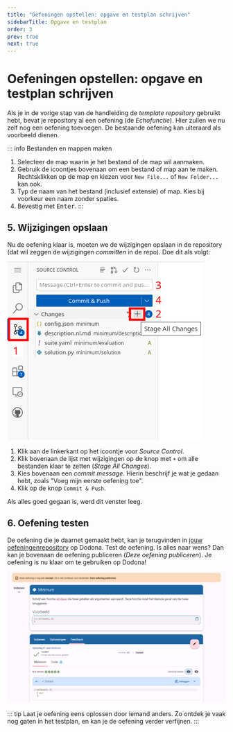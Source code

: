 ```yaml
---
title: "Oefeningen opstellen: opgave en testplan schrijven"
sidebarTitle: Opgave en testplan
order: 3
prev: true
next: true
---
```


# Oefeningen opstellen: opgave en testplan schrijven

Als je in de vorige stap van de handleiding de _template repository_ gebruikt hebt, bevat je repository al een oefening (de _Echofunctie_).
Hier zullen we nu zelf nog een oefening toevoegen.
De bestaande oefening kan uiteraard als voorbeeld dienen.

::: info Bestanden en mappen maken
1. Selecteer de map waarin je het bestand of de map wil aanmaken.
2. Gebruik de icoontjes bovenaan om een bestand of map aan te maken. Rechtsklikken op de map en kiezen voor `New File...` of `New Folder...` kan ook.
2. Typ de naam van het bestand (inclusief extensie) of map. Kies bij voorkeur een naam zonder spaties.
3. Bevestig met <kbd>Enter</kbd>.
:::

<!--@include: ../../examples/_common.md-->

## 5. Wijzigingen opslaan

Nu de oefening klaar is, moeten we de wijzigingen opslaan in de repository (dat wil zeggen de wijzigingen _committen_ in de repo).
Doe dit als volgt:

![commit window](./commit.png)

1. Klik aan de linkerkant op het icoontje voor _Source Control_.
2. Klik bovenaan de lijst met wijzigingen op de knop met `+` om alle bestanden klaar te zetten (_Stage All Changes_).
3. Kies bovenaan een _commit message_. Hierin beschrijf je wat je gedaan hebt, zoals "Voeg mijn eerste oefening toe".
4. Klik op de knop `Commit & Push`.

Als alles goed gegaan is, werd dit venster leeg.

## 6. Oefening testen

De oefening die je daarnet gemaakt hebt, kan je terugvinden in [jouw oefeningenrepository](https://dodona.be/nl/repositories/) op Dodona. Test de oefening. Is alles naar wens? Dan kan je bovenaan de oefening publiceren (_Deze oefening publiceren_). Je oefening is nu klaar om te gebruiken op Dodona!

![Minimum oefening](./minimum.png)

::: tip
Laat je oefening eens oplossen door iemand anders. Zo ontdek je vaak nog gaten in het testplan, en kan je de oefening verder verfijnen.
:::
